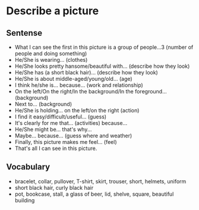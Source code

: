 # Describe a picture

## Sentense

- What I can see the first in this picture is a group of people...3 (number of people and doing something)
- He/She is wearing... (clothes)
- He/She looks pretty hansome/beautiful with... (describe how they look)
- He/She has (a short black hair)... (describe how they look)
- He/She is about middle-aged/young/old... (age)
- I think he/she is... because... (work and relationship)
- On the left/On the right/In the background/In the foreground... (background)
- Next to... (background)
- He/She is holding... on the left/on the right (action)
- I find it easy/difficult/useful... (guess)
- It's clearly for me that... (activities) because...
- He/She might be... that's why...
- Maybe... because... (guess where and weather)
- Finally, this picture makes me feel... (feel)
- That's all I can see in this picture.

## Vocabulary

- bracelet, collar, pullover, T-shirt, skirt, trouser, short, helmets, uniform
- short black hair, curly black hair
- pot, bookcase, stall, a glass of beer, lid, shelve, square, beautiful building